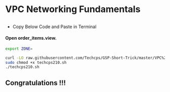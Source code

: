 
# VPC Networking Fundamentals


## 

- Copy Below Code and Paste in Terminal

#### Open order_items.view.


```bash
export ZONE=

curl -LO raw.githubusercontent.com/Techcps/GSP-Short-Trick/master/VPC%20Networking%20Fundamentals/techcps210.sh
sudo chmod +x techcps210.sh
./techcps210.sh
```



## Congratulations !!!

